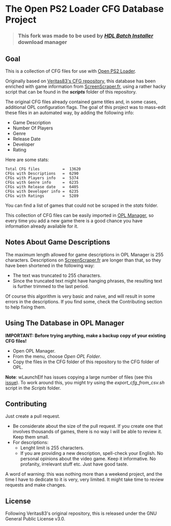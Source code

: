 # The Open PS2 Loader CFG Database Project 

> ### This fork was made to be used by [_HDL Batch Installer_](https://github.com/israpps/HDL-Batch-installer) download manager

## Goal
This is a collection of CFG files for use with [Open PS2 Loader](https://github.com/ifcaro/open-ps2-loader). 

Originally based on [Veritas83's CFG repository](https://github.com/Veritas83/PS2-OPL-CFG), this database 
has been enriched with game information from [ScreenScraper.fr](https://www.screenscraper.fr), using a rather hacky script that can be found in the **_scripts_** folder of this repository.

The original CFG files already contained game titles and, in some cases, additional OPL configuration flags. The goal of this project was to mass-edit these files in an automated way, by adding the following info:

* Game Description
* Number Of Players
* Genre
* Release Date
* Developer
* Rating

Here are some stats:

```
Total CFG files          =  13620
CFGs with Descriptions   =  6290
CFGs with Players info   =  5374
CFGs with Genre info     =  6235
CFGs with Release date   =  6405
CFGs with Developer info =  6235
CFGs with Ratings        =  5289
```

You can find a list of games that could not be scraped in the *stats* folder.

This collection of CFG files can be easily imported in [OPL Manager](https://oplmanager.com/site/), so every time you add a new game there is a good chance you have information already available for it.

## Notes About Game Descriptions

The maximum length allowed for game descriptions in OPL Manager is 255 characters. Descriptions on [ScreenScraper.fr](https://www.screenscraper.fr) are longer than that, so they have been shortened in the following way:

* The text was truncated to 255 characters.
* Since the truncated text might have hanging phrases, the resulting text is further trimmed to the last period.

Of course this algorithm is very basic and naive, and will result in some errors in the descriptions. If you find some, check the Contributing section to help fixing them.

## Using The Database in OPL Manager

**IMPORTANT: Before trying anything, make a backup copy of your existing CFG files!**

* Open OPL Manager.
* From the menu, choose _Open OPL Folder_.
* Copy the files in the CFG folder of this repository to the CFG folder of OPL.

**Note**: wLaunchElf has issues copying a large number of files (see this [issue](https://github.com/Tom-Bruise/PS2-OPL-CFG-Database/issues/5)).
To work around this, you might try using the *export_cfg_from_csv.sh* script in the *Scripts* folder.

## Contributing

Just create a pull request.

* Be considerate about the size of the pull request. If you create one that involves thousands of games, there is no way I will be able to review it. Keep them small.
* For descriptions:
    * Lenght limit is 255 characters. 
    * If you are providing a new description, spell-check your English. No personal opinions about the video game. Keep it informative. No profanity, irrelevant stuff etc. Just have good taste.

A word of warning: this was nothing more than a weekend project, and the time I have to dedicate to it is very, very limited. It might take time to review requests and make changes. 

## License

Following Veritas83's original repository, this is released under the GNU General Public License v3.0.
